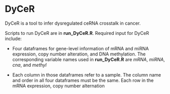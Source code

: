 # DyCeR
DyCeR is a tool to infer dysregulated ceRNA crosstalk in cancer.  

Scripts to run DyCeR are in **run_DyCeR.R**. Required input for DyCeR include: 
*   Four dataframes for gene-level information of mRNA and miRNA expression, copy number alteration, and DNA methylation. The corresponding variable names used in **run_DyCeR.R** are _mRNA_, _miRNA_, _cna_, and _methyl_ 
-   Each column in those dataframes refer to a sample. The column name and order in all four dataframes must be the same. Each row in the mRNA expression, copy number alternation